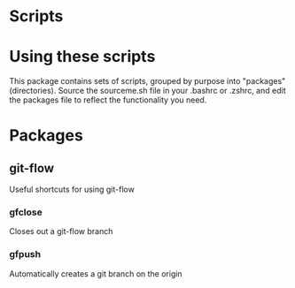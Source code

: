 # Scripts

# Using these scripts
This package contains sets of scripts, grouped by purpose into "packages" (directories).  Source the sourceme.sh file in your .bashrc or .zshrc, and edit the packages file to reflect the functionality you need.

# Packages
## git-flow
Useful shortcuts for using git-flow
### gfclose
Closes out a git-flow branch

### gfpush
Automatically creates a git branch on the origin
